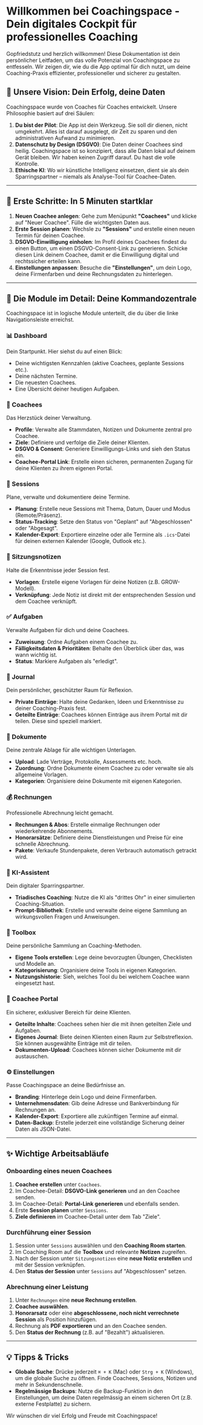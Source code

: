 # Willkommen bei Coachingspace - Dein digitales Cockpit für professionelles Coaching

Gopfriedstutz und herzlich willkommen! Diese Dokumentation ist dein persönlicher Leitfaden, um das volle Potenzial von Coachingspace zu entfesseln. Wir zeigen dir, wie du die App optimal für dich nutzt, um deine Coaching-Praxis effizienter, professioneller und sicherer zu gestalten.

## 🎯 Unsere Vision: Dein Erfolg, deine Daten

Coachingspace wurde von Coaches für Coaches entwickelt. Unsere Philosophie basiert auf drei Säulen:

1.  **Du bist der Pilot**: Die App ist dein Werkzeug. Sie soll dir dienen, nicht umgekehrt. Alles ist darauf ausgelegt, dir Zeit zu sparen und den administrativen Aufwand zu minimieren.
2.  **Datenschutz by Design (DSGVO)**: Die Daten deiner Coachees sind heilig. Coachingspace ist so konzipiert, dass alle Daten lokal auf deinem Gerät bleiben. Wir haben keinen Zugriff darauf. Du hast die volle Kontrolle.
3.  **Ethische KI**: Wo wir künstliche Intelligenz einsetzen, dient sie als dein Sparringspartner – niemals als Analyse-Tool für Coachee-Daten.

---

## 🚀 Erste Schritte: In 5 Minuten startklar

1.  **Neuen Coachee anlegen**: Gehe zum Menüpunkt **"Coachees"** und klicke auf "Neuer Coachee". Fülle die wichtigsten Daten aus.
2.  **Erste Session planen**: Wechsle zu **"Sessions"** und erstelle einen neuen Termin für deinen Coachee.
3.  **DSGVO-Einwilligung einholen**: Im Profil deines Coachees findest du einen Button, um einen DSGVO-Consent-Link zu generieren. Schicke diesen Link deinem Coachee, damit er die Einwilligung digital und rechtssicher erteilen kann.
4.  **Einstellungen anpassen**: Besuche die **"Einstellungen"**, um dein Logo, deine Firmenfarben und deine Rechnungsdaten zu hinterlegen.

---

## 🧭 Die Module im Detail: Deine Kommandozentrale

Coachingspace ist in logische Module unterteilt, die du über die linke Navigationsleiste erreichst.

### 📊 Dashboard
Dein Startpunkt. Hier siehst du auf einen Blick:
- Deine wichtigsten Kennzahlen (aktive Coachees, geplante Sessions etc.).
- Deine nächsten Termine.
- Die neuesten Coachees.
- Eine Übersicht deiner heutigen Aufgaben.

### 👥 Coachees
Das Herzstück deiner Verwaltung.
- **Profile**: Verwalte alle Stammdaten, Notizen und Dokumente zentral pro Coachee.
- **Ziele**: Definiere und verfolge die Ziele deiner Klienten.
- **DSGVO & Consent**: Generiere Einwilligungs-Links und sieh den Status ein.
- **Coachee-Portal Link**: Erstelle einen sicheren, permanenten Zugang für deine Klienten zu ihrem eigenen Portal.

### 📅 Sessions
Plane, verwalte und dokumentiere deine Termine.
- **Planung**: Erstelle neue Sessions mit Thema, Datum, Dauer und Modus (Remote/Präsenz).
- **Status-Tracking**: Setze den Status von "Geplant" auf "Abgeschlossen" oder "Abgesagt".
- **Kalender-Export**: Exportiere einzelne oder alle Termine als `.ics`-Datei für deinen externen Kalender (Google, Outlook etc.).

### 📝 Sitzungsnotizen
Halte die Erkenntnisse jeder Session fest.
- **Vorlagen**: Erstelle eigene Vorlagen für deine Notizen (z.B. GROW-Modell).
- **Verknüpfung**: Jede Notiz ist direkt mit der entsprechenden Session und dem Coachee verknüpft.

### ✅ Aufgaben
Verwalte Aufgaben für dich und deine Coachees.
- **Zuweisung**: Ordne Aufgaben einem Coachee zu.
- **Fälligkeitsdaten & Prioritäten**: Behalte den Überblick über das, was wann wichtig ist.
- **Status**: Markiere Aufgaben als "erledigt".

### 📖 Journal
Dein persönlicher, geschützter Raum für Reflexion.
- **Private Einträge**: Halte deine Gedanken, Ideen und Erkenntnisse zu deiner Coaching-Praxis fest.
- **Geteilte Einträge**: Coachees können Einträge aus ihrem Portal mit dir teilen. Diese sind speziell markiert.

### 📂 Dokumente
Deine zentrale Ablage für alle wichtigen Unterlagen.
- **Upload**: Lade Verträge, Protokolle, Assessments etc. hoch.
- **Zuordnung**: Ordne Dokumente einem Coachee zu oder verwalte sie als allgemeine Vorlagen.
- **Kategorien**: Organisiere deine Dokumente mit eigenen Kategorien.

### 💰 Rechnungen
Professionelle Abrechnung leicht gemacht.
- **Rechnungen & Abos**: Erstelle einmalige Rechnungen oder wiederkehrende Abonnements.
- **Honorarsätze**: Definiere deine Dienstleistungen und Preise für eine schnelle Abrechnung.
- **Pakete**: Verkaufe Stundenpakete, deren Verbrauch automatisch getrackt wird.

### 🤖 KI-Assistent
Dein digitaler Sparringspartner.
- **Triadisches Coaching**: Nutze die KI als "drittes Ohr" in einer simulierten Coaching-Situation.
- **Prompt-Bibliothek**: Erstelle und verwalte deine eigene Sammlung an wirkungsvollen Fragen und Anweisungen.

### 🔧 Toolbox
Deine persönliche Sammlung an Coaching-Methoden.
- **Eigene Tools erstellen**: Lege deine bevorzugten Übungen, Checklisten und Modelle an.
- **Kategorisierung**: Organisiere deine Tools in eigenen Kategorien.
- **Nutzungshistorie**: Sieh, welches Tool du bei welchem Coachee wann eingesetzt hast.

### 🔗 Coachee Portal
Ein sicherer, exklusiver Bereich für deine Klienten.
- **Geteilte Inhalte**: Coachees sehen hier die mit ihnen geteilten Ziele und Aufgaben.
- **Eigenes Journal**: Biete deinen Klienten einen Raum zur Selbstreflexion. Sie können ausgewählte Einträge mit dir teilen.
- **Dokumenten-Upload**: Coachees können sicher Dokumente mit dir austauschen.

### ⚙️ Einstellungen
Passe Coachingspace an deine Bedürfnisse an.
- **Branding**: Hinterlege dein Logo und deine Firmenfarben.
- **Unternehmensdaten**: Gib deine Adresse und Bankverbindung für Rechnungen an.
- **Kalender-Export**: Exportiere alle zukünftigen Termine auf einmal.
- **Daten-Backup**: Erstelle jederzeit eine vollständige Sicherung deiner Daten als JSON-Datei.

---

## ✨ Wichtige Arbeitsabläufe

### Onboarding eines neuen Coachees
1.  **Coachee erstellen** unter `Coachees`.
2.  Im Coachee-Detail: **DSGVO-Link generieren** und an den Coachee senden.
3.  Im Coachee-Detail: **Portal-Link generieren** und ebenfalls senden.
4.  Erste **Session planen** unter `Sessions`.
5.  **Ziele definieren** im Coachee-Detail unter dem Tab "Ziele".

### Durchführung einer Session
1.  Session unter `Sessions` auswählen und den **Coaching Room starten**.
2.  Im Coaching Room auf die **Toolbox** und relevante **Notizen** zugreifen.
3.  Nach der Session unter `Sitzungsnotizen` eine **neue Notiz erstellen** und mit der Session verknüpfen.
4.  Den **Status der Session** unter `Sessions` auf "Abgeschlossen" setzen.

### Abrechnung einer Leistung
1.  Unter `Rechnungen` eine **neue Rechnung erstellen**.
2.  **Coachee auswählen**.
3.  **Honorarsatz** oder eine **abgeschlossene, noch nicht verrechnete Session** als Position hinzufügen.
4.  Rechnung als **PDF exportieren** und an den Coachee senden.
5.  Den **Status der Rechnung** (z.B. auf "Bezahlt") aktualisieren.

---

## 💡 Tipps & Tricks

- **Globale Suche**: Drücke jederzeit `⌘ + K` (Mac) oder `Strg + K` (Windows), um die globale Suche zu öffnen. Finde Coachees, Sessions, Notizen und mehr in Sekundenschnelle.
- **Regelmässige Backups**: Nutze die Backup-Funktion in den Einstellungen, um deine Daten regelmässig an einem sicheren Ort (z.B. externe Festplatte) zu sichern.

Wir wünschen dir viel Erfolg und Freude mit Coachingspace!
